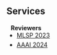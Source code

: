 ## Services

<h4 style="margin:0 10px 0;">Reviewers</h4>

<ul style="margin:0 0 5px;">
  <li><a href="https://2023.ieeemlsp.org/"><autocolor>MLSP 2023</autocolor></a></li>
</ul>
<ul style="margin:0 0 5px;">
  <li><a href="https://aaai.org/aaai-conference/"><autocolor>AAAI 2024</autocolor></a></li>
</ul>
